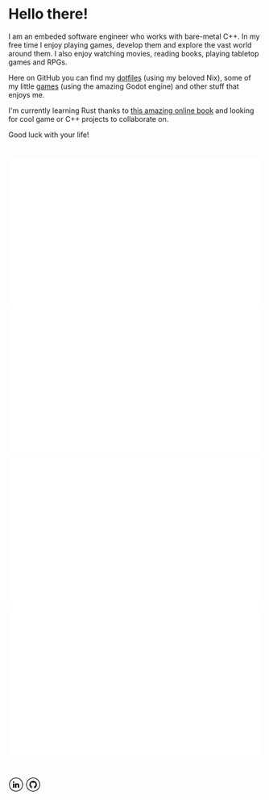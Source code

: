 # Hello there!

I am an embeded software engineer who works with bare-metal C++. In my free time I enjoy playing games, develop them and explore the vast world around them. I also enjoy watching movies, reading books, playing tabletop games and RPGs. 

Here on GitHub you can find my [dotfiles](https://github.com/dunklecat/dotfiles) (using my beloved Nix), some of my little [games](https://github.com/dunklecat/The-Lone-Fox) (using the amazing Godot engine) and other stuff that enjoys me.

I'm currently learning Rust thanks to [this amazing online book](https://doc.rust-lang.org/stable/book/) and looking for cool game or C++ projects to collaborate on.

Good luck with your life!

#

<p align="center">
<img src="https://raw.githubusercontent.com/dunklecat/github-stats/main/generated/overview.svg#gh-dark-mode-only">
<img src="https://raw.githubusercontent.com/dunklecat/github-stats/main/generated/overview.svg#gh-light-mode-only">
<img src="https://raw.githubusercontent.com/dunklecat/github-stats/main/generated/languages.svg#gh-dark-mode-only">
<img src="https://raw.githubusercontent.com/dunklecat/github-stats/main/generated/languages.svg#gh-light-mode-only">
</p>

#

<!-- ###  **How to find me, if you will** -->

<!-- <a href="https://www.instagram.com/nychtelios/" target="_blank"><img src="https://github.com/cmargiotta/cmargiotta/raw/main/ig.png" alt="Instagram" width="30"></a> -->
<a href="https://www.linkedin.com/in/mpantaleoni/" target="_blank"><img src="https://github.com/cmargiotta/cmargiotta/raw/main/in.png" alt="LinkedIn" width="30"></a>
<a href="https://github.com/dunklecat" target="_blank"><img src="https://github.com/cmargiotta/cmargiotta/raw/main/git.png" alt="GitHub" width="30"></a>

